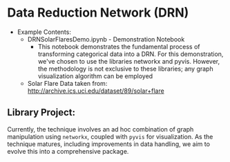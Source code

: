 # Data Reduction Network (DRN)

* Example Contents:
  * DRNSolarFlaresDemo.ipynb - Demonstration Notebook
    * This notebook demonstrates the fundamental process of transforming categorical data into a DRN. For this demonstration, we've chosen to use the libraries networkx and pyvis. However, the methodology is not exclusive to these libraries; any graph visualization algorithm can be employed
  * Solar Flare Data taken from: http://archive.ics.uci.edu/dataset/89/solar+flare

## Library Project:

Currently, the technique involves an ad hoc combination of graph manipulation using `networkx`, coupled with `pyvis` for visualization. As the technique matures, including improvements in data handling, we aim to evolve this into a comprehensive package.